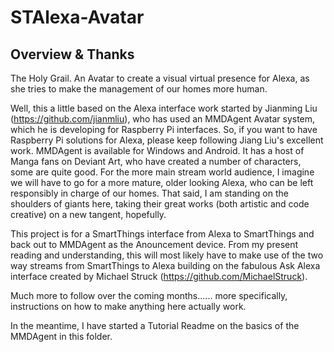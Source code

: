 # STAlexa-Avatar

## Overview & Thanks

The Holy Grail. An Avatar to create a visual virtual presence for Alexa, as she tries to make the management of our homes more human.

Well, this a little based on the Alexa interface work started by Jianming Liu (https://github.com/jianmliu), who has used an MMDAgent Avatar system, which he is developing for Raspberry Pi interfaces. So, if you want to have Raspberry Pi solutions for Alexa, please keep following Jiang Liu's excellent work. MMDAgent is available for Windows and Android. It has a host of Manga fans on Deviant Art, who have created a number of characters, some are quite good. For the more main stream world audience, I imagine we will have to go for a more mature, older looking Alexa, who can be left responsibly in charge of our homes. That said, I am standing on the shoulders of giants here, taking their great works (both artistic and code creative) on a new tangent, hopefully.

This project is for a SmartThings interface from Alexa to SmartThings and back out to MMDAgent as the Anouncement device. From my present reading and understanding, this will most likely have to make use of the two way streams from SmartThings to Alexa building on the fabulous Ask Alexa interface created by Michael Struck (https://github.com/MichaelStruck).

Much more to follow over the coming months...... more specifically, instructions on how to make anything here actually work.

In the meantime, I have started a Tutorial Readme on the basics of the MMDAgent in this folder.

